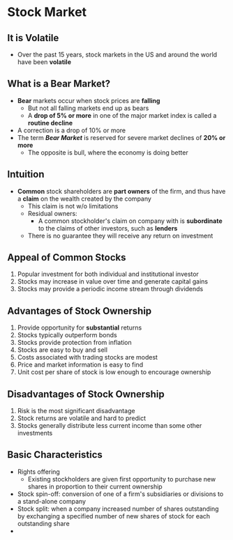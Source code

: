 # Stock Market
## It is Volatile
- Over the past 15 years, stock markets in the US and around the world have been __volatile__
## What is a Bear Market?
- __Bear__ markets occur when stock prices are __falling__
	- But not all falling markets end up as bears
	- A __drop of 5% or more__ in one of the major market index is called a __routine decline__
- A correction is a drop of 10% or more
- The term ___Bear Market___ is reserved for severe market declines of __20% or more__
	- The opposite is bull, where the economy is doing better
## Intuition
- __Common__ stock shareholders are __part owners__ of the firm, and thus have a __claim__ on the wealth created by the company
	- This claim is not w/o limitations
	- Residual owners:
		- A common stockholder's claim on company with is __subordinate__ to the claims of other investors, such as __lenders__
	- There is no guarantee they will receive any return on investment
## Appeal of Common Stocks
1. Popular investment for both individual and institutional investor
2. Stocks may increase in value over time and generate capital gains
3. Stocks may provide a periodic income stream through dividends
## Advantages of Stock Ownership
1. Provide opportunity for __substantial__ returns
2. Stocks typically outperform bonds
3. Stocks provide protection from inflation
4. Stocks are easy to buy and sell
5. Costs associated with trading stocks are modest
6. Price and market information is easy to find
7. Unit cost per share of stock is low enough to encourage ownership
## Disadvantages of Stock Ownership
1. Risk is the most significant disadvantage
2. Stock returns are volatile and hard to predict
3. Stocks generally distribute less current income than some other investments
## Basic Characteristics
- Rights offering
	- Existing stockholders are given first opportunity to purchase new shares in proportion to their current ownership
- Stock spin-off: conversion of one of a firm's subsidiaries or divisions to a stand-alone company
- Stock split: when a company increased number of shares outstanding by exchanging a specified number of new shares of stock for each outstanding share
- 